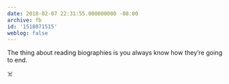```yaml
---
date: 2018-02-07 22:31:55.000000000 -08:00
archive: fb
id: '1518071515'
weblog: false
---
```


The thing about reading biographies is you always know how they’re going to end.

☠️
